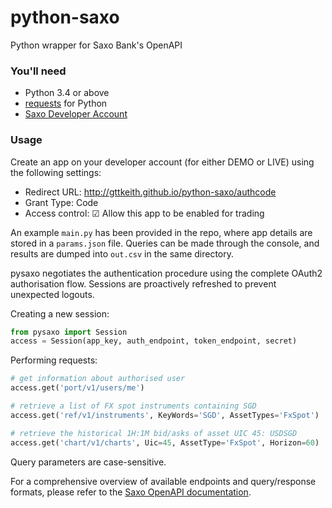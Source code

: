 # python-saxo
Python wrapper for Saxo Bank's OpenAPI

### You'll need  
* Python 3.4 or above
* [requests](https://requests.readthedocs.io/en/master/) for Python
* [Saxo Developer Account](https://www.developer.saxo/)

### Usage

Create an app on your developer account (for either DEMO or LIVE) using the following settings:

* Redirect URL: http://gttkeith.github.io/python-saxo/authcode
* Grant Type: Code
* Access control: ☑ Allow this app to be enabled for trading

An example `main.py` has been provided in the repo, where app details are stored in a `params.json` file. Queries can be made through the console, and results are dumped into `out.csv` in the same directory.

pysaxo negotiates the authentication procedure using the complete OAuth2 authorisation flow. Sessions are proactively refreshed to prevent unexpected logouts.

Creating a new session:

```python
from pysaxo import Session
access = Session(app_key, auth_endpoint, token_endpoint, secret)
```

Performing requests:

```python
# get information about authorised user
access.get('port/v1/users/me')

# retrieve a list of FX spot instruments containing SGD
access.get('ref/v1/instruments', KeyWords='SGD', AssetTypes='FxSpot')

# retrieve the historical 1H:1M bid/asks of asset UIC 45: USDSGD
access.get('chart/v1/charts', Uic=45, AssetType='FxSpot', Horizon=60)
```

Query parameters are case-sensitive.

For a comprehensive overview of available endpoints and query/response formats, please refer to the [Saxo OpenAPI documentation](https://www.developer.saxo/openapi/learn).
